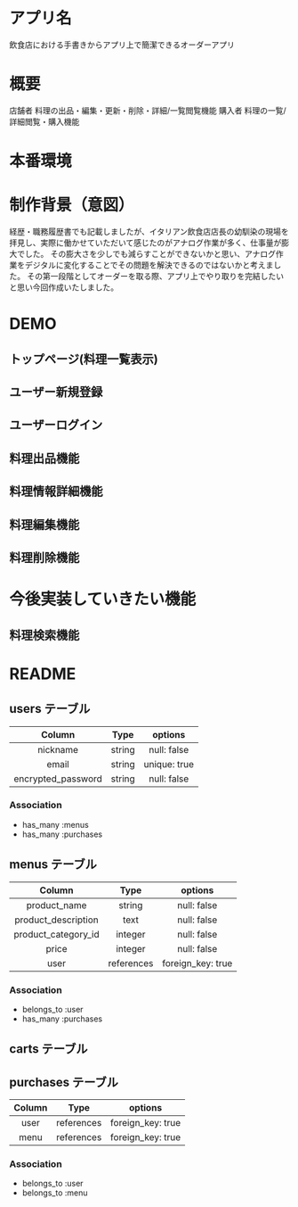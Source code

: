 # アプリ名
飲食店における手書きからアプリ上で簡潔できるオーダーアプリ


# 概要
店舗者  料理の出品・編集・更新・削除・詳細/一覧閲覧機能
購入者  料理の一覧/詳細閲覧・購入機能


# 本番環境


# 制作背景（意図）
経歴・職務履歴書でも記載しましたが、イタリアン飲食店店長の幼馴染の現場を拝見し、実際に働かせていただいて感じたのがアナログ作業が多く、仕事量が膨大でした。
その膨大さを少しでも減らすことができないかと思い、アナログ作業をデジタルに変化することでその問題を解決できるのではないかと考えました。
その第一段階としてオーダーを取る際、アプリ上でやり取りを完結したいと思い今回作成いたしました。


# DEMO

## トップページ(料理一覧表示)

## ユーザー新規登録

## ユーザーログイン

## 料理出品機能

## 料理情報詳細機能

## 料理編集機能

## 料理削除機能


# 今後実装していきたい機能

## 料理検索機能

## 


# README

## users テーブル

|       Column       |  Type  | options                   |
|:------------------:|:------:|:-------------------------:| 
| nickname           | string | null: false               |
| email              | string |              unique: true |
| encrypted_password | string | null: false               |

### Association

- has_many :menus
- has_many :purchases


## menus テーブル

|        Column          |    Type    | options                       |
|:----------------------:|:----------:|:-----------------------------:|
| product_name           | string     | null: false                   |
| product_description    | text       | null: false                   |
| product_category_id    | integer    | null: false                   |
| price                  | integer    | null: false                   |
| user                   | references | foreign_key: true             |

### Association

- belongs_to :user
- has_many :purchases


## carts テーブル




## purchases テーブル

|        Column       |    Type    | options            |
|:-------------------:|:----------:|:------------------:|
| user                | references | foreign_key: true  |
| menu                | references | foreign_key: true  |

### Association

- belongs_to :user
- belongs_to :menu

